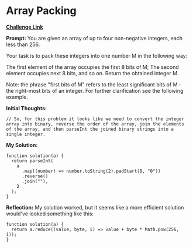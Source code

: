 # Array Packing

[**Challenge Link**](https://app.codesignal.com/arcade/code-arcade/corner-of-0s-and-1s/KeMqde6oqfF5wBXxf)

**Prompt:** You are given an array of up to four non-negative integers, each less than 256.

Your task is to pack these integers into one number M in the following way:

The first element of the array occupies the first 8 bits of M;
The second element occupies next 8 bits, and so on.
Return the obtained integer M.

Note: the phrase "first bits of M" refers to the least significant bits of M - the right-most bits of an integer. For further clarification see the following example.

**Initial Thoughts:**

```
// So, for this problem it looks like we need to convert the integer array into binary, reverse the order of the array, join the elements of the array, and then parseInt the joined binary strings into a single integer.
```

**My Solution:**

```
function solution(a) {
  return parseInt(
    a
      .map((number) => number.toString(2).padStart(8, "0"))
      .reverse()
      .join(""),
    2
  );
}
```

**Reflection:** My solution worked, but it seems like a more efficient solution would've looked something like this:

```
function solution(a) {
  return a.reduce((value, byte, i) => value + byte * Math.pow(256, i));
}
```
